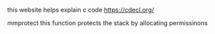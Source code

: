 this website helps explain c code 
https://cdecl.org/

mmprotect this function protects the stack by allocating permissinons

